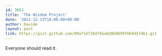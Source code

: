 ```yaml
---
id: 3052
title: 'The Wisdom Project'
date: '2021-12-13T18:00:00+00:00'
author: Davide
layout: post
link: https://gist.github.com/09af1df28d76ba028b0999f66945fd61.git
---
```


Everyone should read it.